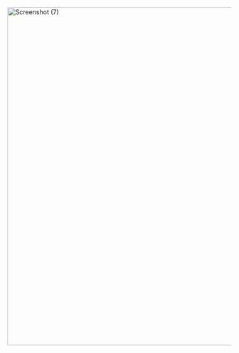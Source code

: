 <img width="1903" height="760" alt="Screenshot (7)" src="https://github.com/user-attachments/assets/112f8e9f-8c23-458c-b8a0-7991ec68bf15" />

